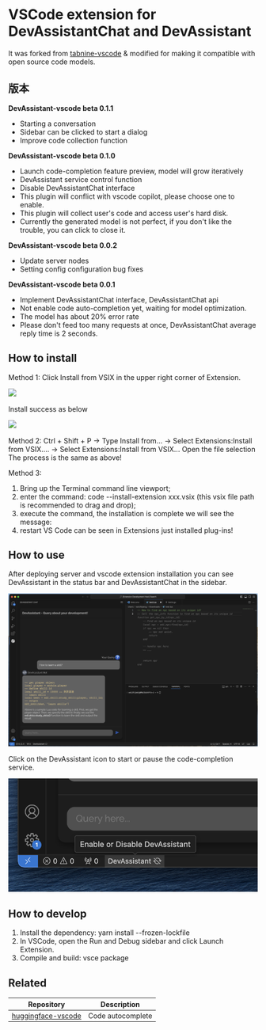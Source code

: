 # VSCode extension for DevAssistantChat and DevAssistant

It was forked from [tabnine-vscode](https://github.com/codota/tabnine-vscode) & modified for making it compatible with open source code models. 

## 版本
**DevAssistant-vscode beta 0.1.1**

- Starting a conversation
- Sidebar can be clicked to start a dialog
- Improve code collection function

**DevAssistant-vscode beta 0.1.0**

- Launch code-completion feature preview, model will grow iteratively
- DevAssistant service control function
- Disable DevAssistantChat interface
- This plugin will conflict with vscode copilot, please choose one to enable.
- This plugin will collect user's code and access user's hard disk.
- Currently the generated model is not perfect, if you don't like the trouble, you can click to close it.

**DevAssistant-vscode beta 0.0.2**

- Update server nodes
- Setting config configuration bug fixes


**DevAssistant-vscode beta 0.0.1**

- Implement DevAssistantChat interface, DevAssistantChat api
- Not enable code auto-completion yet, waiting for model optimization.
- The model has about 20% error rate
- Please don't feed too many requests at once, DevAssistantChat average reply time is 2 seconds.



## How to install

Method 1: Click Install from VSIX in the upper right corner of Extension.

<img src="https://img-blog.csdnimg.cn/20201217145528782.png?x-oss-process=image/watermark,type_ZmFuZ3poZW5naGVpdGk,shadow_10,text_aHR0cHM6Ly9ibG9nLmNzZG4ubmV0L2ZpZ2h0c3lq,size_16,color_FFFFFF,t_70">

Install success as below

<img src="https://img-blog.csdnimg.cn/20201217145616885.png">

Method 2: Ctrl + Shift + P -> Type Install from... -> Select Extensions:Install from VSIX.... -> Select Extensions:Install from VSIX... Open the file selection
The process is the same as above!

Method 3:
1. Bring up the Terminal command line viewport;
2. enter the command: code --install-extension xxx.vsix (this vsix file path is recommended to drag and drop);
3. execute the command, the installation is complete we will see the message:
4. restart VS Code can be seen in Extensions just installed plug-ins!


## How to use

After deploying server and vscode extension installation you can see DevAssistant in the status bar and DevAssistantChat in the sidebar.

<img src="https://github.com/Miraclove/images/blob/main/dev%20assistant/overview.png?raw=true">


Click on the DevAssistant icon to start or pause the code-completion service.

<img src="https://github.com/Miraclove/images/blob/main/dev%20assistant/disable.png?raw=true">



## How to develop

1. Install the dependency: yarn install --frozen-lockfile
2. In VSCode, open the Run and Debug sidebar and click Launch Extension.
3. Compile and build: vsce package

## Related

| Repository | Description |
| --- | --- |
| [huggingface-vscode](https://github.com/huggingface/llm-vscode) | Code autocomplete |
